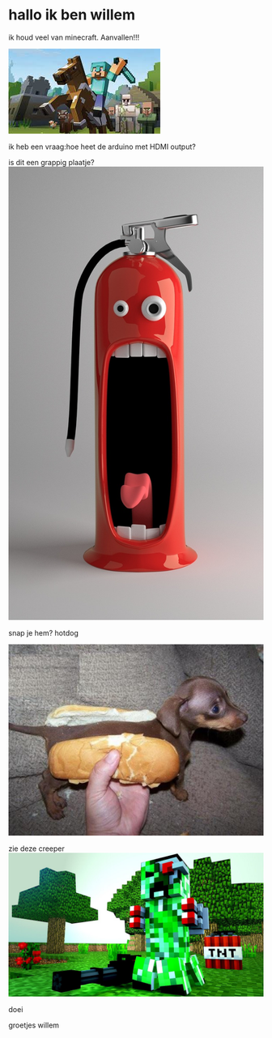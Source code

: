 # hallo ik ben willem 


ik houd veel van minecraft.
Aanvallen!!!

![minecraft](minecraft.jpg)

ik heb een vraag:hoe heet de arduino met HDMI output?

is dit een grappig plaatje?
![grappig plaatje](funny-pictures-676672_1280.jpg)

snap je hem? hotdog

![grappig](hotdog.jpg)


zie deze creeper
![creeper](creeper.jpg)

doei 


groetjes willem
